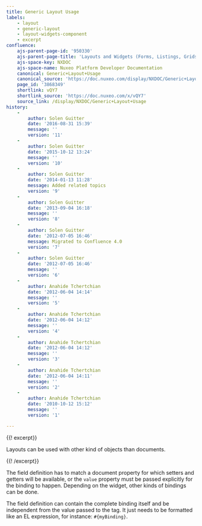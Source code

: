 ```yaml
---
title: Generic Layout Usage
labels:
    - layout
    - generic-layout
    - layout-widgets-component
    - excerpt
confluence:
    ajs-parent-page-id: '950330'
    ajs-parent-page-title: 'Layouts and Widgets (Forms, Listings, Grids)'
    ajs-space-key: NXDOC
    ajs-space-name: Nuxeo Platform Developer Documentation
    canonical: Generic+Layout+Usage
    canonical_source: 'https://doc.nuxeo.com/display/NXDOC/Generic+Layout+Usage'
    page_id: '3868349'
    shortlink: vQY7
    shortlink_source: 'https://doc.nuxeo.com/x/vQY7'
    source_link: /display/NXDOC/Generic+Layout+Usage
history:
    - 
        author: Solen Guitter
        date: '2016-08-31 15:39'
        message: ''
        version: '11'
    - 
        author: Solen Guitter
        date: '2015-10-12 13:24'
        message: ''
        version: '10'
    - 
        author: Solen Guitter
        date: '2014-01-13 11:28'
        message: Added related topics
        version: '9'
    - 
        author: Solen Guitter
        date: '2013-09-04 16:18'
        message: ''
        version: '8'
    - 
        author: Solen Guitter
        date: '2012-07-05 16:46'
        message: Migrated to Confluence 4.0
        version: '7'
    - 
        author: Solen Guitter
        date: '2012-07-05 16:46'
        message: ''
        version: '6'
    - 
        author: Anahide Tchertchian
        date: '2012-06-04 14:14'
        message: ''
        version: '5'
    - 
        author: Anahide Tchertchian
        date: '2012-06-04 14:12'
        message: ''
        version: '4'
    - 
        author: Anahide Tchertchian
        date: '2012-06-04 14:12'
        message: ''
        version: '3'
    - 
        author: Anahide Tchertchian
        date: '2012-06-04 14:11'
        message: ''
        version: '2'
    - 
        author: Anahide Tchertchian
        date: '2010-10-12 15:12'
        message: ''
        version: '1'

---
```

{{! excerpt}}

Layouts can be used with other kind of objects than documents.

{{! /excerpt}}

The field definition has to match a document property for which setters and getters will be available, or the `value` property must be passed explicitly for the binding to happen. Depending on the widget, other kinds of bindings can be done.

The field definition can contain the complete binding itself and be independent from the value passed to the tag. It just needs to be formatted like an EL expression, for instance: `#{myBinding}`.